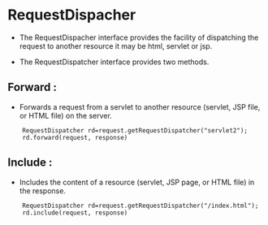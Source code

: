 
# RequestDispacher

* The RequestDispacher interface provides the facility of dispatching the request to another resource it may be html, servlet or jsp.

* The RequestDispatcher interface provides two methods.

## Forward : 

* Forwards a request from a servlet to another resource (servlet, JSP file, or HTML file) on the server.

```
	RequestDispatcher rd=request.getRequestDispatcher("servlet2");    
	rd.forward(request, response)
```
## Include : 

* Includes the content of a resource (servlet, JSP page, or HTML file) in the response.
```
	RequestDispatcher rd=request.getRequestDispatcher("/index.html");
	rd.include(request, response)    
```
